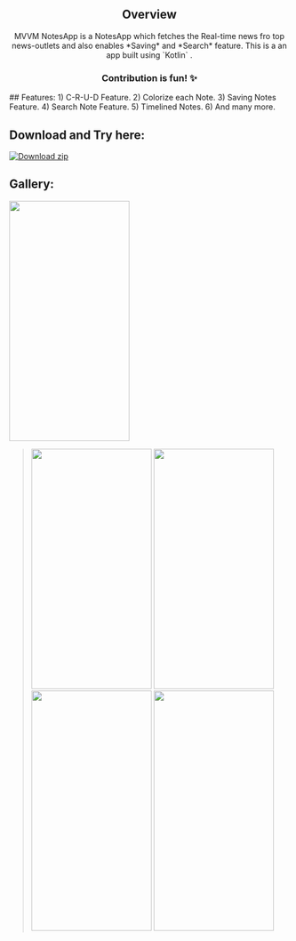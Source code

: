 

<h2 align="center">Overview</h2>

<p align="center">MVVM NotesApp is a NotesApp which fetches the Real-time news fro top news-outlets and also enables *Saving* and *Search* feature.
This is a an app built using `Kotlin` .</p>
<div align="center">   <h3>     Contribution is fun! ✨    </h3>    </div>
## Features:
1) C-R-U-D Feature.
2) Colorize each Note.
3) Saving Notes Feature. 
4) Search Note Feature.
5) Timelined Notes.
6) And many more.

## Download and Try here:
[![Download zip](https://custom-icon-badges.herokuapp.com/badge/-Download-blue?style=for-the-badge&logo=download&logoColor=white "Download zip")](https://drive.google.com/file/d/1ee37I42-Gv_jFKuF4e2FeS8_eBnAESA-/view?usp=share_link)




## Gallery:
<kbd><img width="216" height="432" src="https://user-images.githubusercontent.com/110724849/219843143-51068f49-a9be-438a-afba-ad95677197e5.png"  /></kbd>
><img width="216" height="432" src="https://user-images.githubusercontent.com/110724849/219843158-c94abca4-5efb-41ce-bded-bfd48658b51f.png"  /></kbd>
<kbd><img width="216" height="432" src="https://user-images.githubusercontent.com/110724849/219843170-2fc280eb-b300-47db-bc22-98a473a21df2.png"  /></kbd>
<kbd><img width="216" height="432" src="https://user-images.githubusercontent.com/110724849/219843236-ed204f81-4955-475f-8209-8c0088d6a36f.png"  /></kbd>
<kbd><img width="216" height="432" src="https://user-images.githubusercontent.com/110724849/219843247-69ef3504-811d-44d7-a94b-2cd6218c9894.png"  /></kbd>

